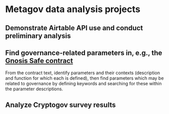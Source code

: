 # Metagov data analysis projects

## Demonstrate Airtable API use and conduct preliminary analysis

## Find governance-related parameters in, e.g., the [Gnosis Safe contract](https://github.com/gnosis/safe-contracts/blob/main/contracts/GnosisSafe.sol)
From the contract text, identify parameters and their contexts (description and function for which each is defined), then find parameters which may be related to governance by defining keywords and searching for these within the parameter descriptions.

## Analyze Cryptogov survey results
